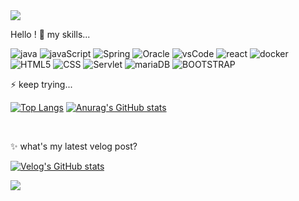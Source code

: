 <img src="https://capsule-render.vercel.app/api?type=rounded&color=red8&height=150&section=header" />

Hello ! 
🌱 my skills...
<br>

![java](https://img.shields.io/badge/Java-ED8B00?style=for-the-badge&logo=openjdk&logoColor=white)
![javaScript](https://img.shields.io/badge/JavaScript-F7DF1E?style=for-the-badge&logo=JavaScript&logoColor=yellow)
![Spring](https://img.shields.io/badge/Spring-6DB33F?style=for-the-badge&logo=spring&logoColor=white)
![Oracle](https://img.shields.io/badge/Oracle-F80000?style=for-the-badge&logo=Oracle&logoColor=white)
![vsCode](https://img.shields.io/badge/Visual_Studio_Code-0078D4?style=for-the-badge&logo=visual%20studio%20code&logoColor=white)
![react](https://img.shields.io/badge/React-20232A?style=for-the-badge&logo=react&logoColor=61DAFB)
![docker](https://img.shields.io/badge/docker-%230db7ed.svg?style=for-the-badge&logo=docker&logoColor=white)
![HTML5](https://img.shields.io/badge/HTML5-E34F26?style=for-the-badge&logo=html5&logoColor=white)
![CSS](https://img.shields.io/badge/CSS-239120?&style=for-the-badge&logo=css3&logoColor=white)
![Servlet](https://img.shields.io/badge/JavaScript-F7DF1E?style=for-the-badge&logo=JavaScript&logoColor=white)
![mariaDB](https://img.shields.io/badge/MariaDB-003545?style=for-the-badge&logo=mariadb&logoColor=white)
![BOOTSTRAP](https://img.shields.io/badge/Bootstrap-563D7C?style=for-the-badge&logo=bootstrap&logoColor=white)

⚡ keep trying...

[![Top Langs](https://github-readme-stats.vercel.app/api/top-langs/?username=dev-kimgoeun)](https://github.com/anuraghazra/github-readme-stats)
[![Anurag's GitHub stats](https://github-readme-stats.vercel.app/api?username=dev-kimgoeun)](https://github.com/anuraghazra/github-readme-stats)

<br>

✨ what's my latest velog post?
<br>

[![Velog's GitHub stats](https://velog-readme-stats.vercel.app/api?name=ak0150a01)](https://velog.io/@ak0150a01/posts)

 
<img src="https://capsule-render.vercel.app/api?type=rounded&color=red8&height=150&section=footer" />
